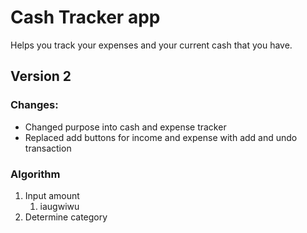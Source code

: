 # Cash Tracker app
Helps you track your expenses and your current cash that you have.

## Version 2
### Changes:
- Changed purpose into cash and expense tracker
- Replaced add buttons for income and expense with add and undo transaction

### Algorithm
1. Input amount
    1. iaugwiwu
2. Determine category
                